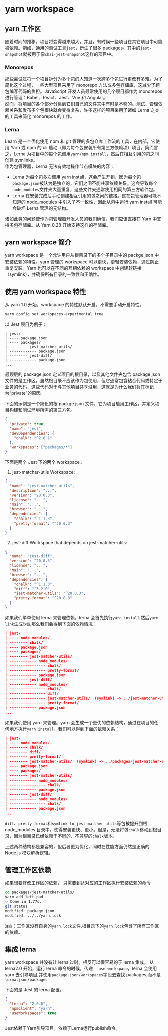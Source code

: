 # yarn workspace

## yarn 工作区

随着时间的推移，项目将变得越来越大，并且，有时候一些项目在其它项目中可能被依赖。例如，通用的测试工具`jest`，衍生了很多 packages。其中的`jest-snapshot`就被用于像`chai-jest-snapshot`这样的项目中。

### Monorepos

那些尝试过将一个项目拆分为多个包的人知道一次跨多个包进行更改有多难。为了简化这个过程，一些大型项目采用了 monorepo 方法或多包存储库，这减少了跨包编写代码的负担。JavaScript 开发人员最常使用的几个项目都作为 monorepos 进行管理：Babel、React、Jest、Vue 和 Angular。  
然而，将项目的各个部分分离到它们自己的文件夹中有时是不够的。测试、管理依赖关系和发布多个包很快就会变得复杂，许多这样的项目采用了诸如 Lerna 之类的工具来简化 monorepos 的工作。

### Lerna

Learn 是一个优化使用 npm 和 git 管理的多包仓库工作流的工具，在内部，它使用 Yarn 或 npm 的 cli 启动（即为每个包安装所有第三方依赖项）项目。简而言之，Lerna 为项目中的每个包调用`yarn/npm install`，然后在相互引用的包之间创建 symlinks。  
作为包管理器，Lerna 无法有效地操作节点模块的内容：

- Lerna 为每个包多次调用 yarn install，这会产生开销，因为每个包`package.json`被认为是独立的，它们之间不能共享依赖关系。这会导致每个`node_modules`文件夹大量重复，这些文件夹通常使用相同的第三方软件包。
- Lerna 在安装完成后手动创建相互引用的包之间的链接。这在包管理器可能不知道的 node_modules 中引入了不一致性，因此从包中运行 yarn install 可能会破坏 Lerna 管理的元结构。

诸如此类的问题使作为包管理器开发人员的我们确信，我们应该直接在 Yarn 中支持多包存储库。从 Yarn 0.28 开始支持这样的存储库。

## yarn workspace 简介

yarn workspace 是一个允许用户从根目录下的多个子目录中的 packge.json 中安装依赖的特性。yarn 管理的 workspace 可以更快，更轻安装依赖，通过防止重复安装。Yarn 也可以在不同的互相依赖的 workspace 中创建软链接（symlink），并确保所有目录的一致性和正确性。

## 使用 yarn workspace 特性

从 yarn 1.0 开始，workspace 的特性默认开启，不需要手动开启特性。

```bash
yarn config set workspaces-experimental true
```

以 Jest 项目为例子：

```
| jest/
| ---- package.json
| ---- packages/
| -------- jest-matcher-utils/
| ------------ package.json
| -------- jest-diff/
| ------------ package.json
...
```

最顶层的 package.json 定义项目的根目录，以及其他文件夹包含 package.json 文件的是工作区。虽然根目录不应该作为包使用，但它通常包含粘合代码或特定于业务的代码，这些代码对于与其他项目共享没用，这就是为什么我们将其标记为“private”的原因。

下面的示例是一个简化的根 packge.json 文件，它为项目启用工作区，并定义项目构建和测试环境所需的第三方包。

```json
{
  "private": true,
  "name": "jest",
  "devDependencies": {
    "chalk": "^2.0.1"
  },
  "workspaces": ["packages/*"]
}
```

下面是两个 Jest 下的两个 workspace：

1. jest-matcher-utils Workspace:

```json
{
  "name": "jest-matcher-utils",
  "description": "...",
  "version": "20.0.3",
  "license": "...",
  "main": "...",
  "browser": "...",
  "dependencies": {
    "chalk": "^1.1.3",
    "pretty-format": "^20.0.3"
  }
}
```

2. jest-diff Workspace that depends on jest-matcher-utils:

```json
{
  "name": "jest-diff",
  "version": "20.0.3",
  "license": "...",
  "main": "...",
  "browser": "...",
  "dependencies": {
    "chalk": "^1.1.3",
    "diff": "^3.2.0",
    "jest-matcher-utils": "^20.0.3",
    "pretty-format": "^20.0.3"
  }
}
```

如果我们单单使用 lerna 来管理依赖，lerna 会首先执行`yarn install`,然后`yarn link`生成`软链`,那么我们会得到下面的依赖情况：

```json
| jest/
| ---- node_modules/
| -------- chalk/
| ---- package.json
| ---- packages/
| -------- jest-matcher-utils/
| ------------ node_modules/
| ---------------- chalk/
| ---------------- pretty-format/
| ------------ package.json
| -------- jest-diff/
| ------------ node_modules/
| ---------------- chalk/
| ---------------- diff/
| ---------------- jest-matcher-utils/  (symlink) -> ../jest-matcher-utils
| ---------------- pretty-format/
| ------------ package.json
...
```

如果我们使用 yarn 来管理。yarn 会生成一个更优的依赖结构，通过在项目的任何地方执行`yarn install`，我们可以得到下面的依赖关系：

```json
| jest/
| ---- node_modules/
| -------- chalk/
| -------- diff/
| -------- pretty-format/
| -------- jest-matcher-utils/  (symlink) -> ../packages/jest-matcher-utils
| ---- package.json
| ---- packages/
| -------- jest-matcher-utils/
| ------------ node_modules/
| ---------------- chalk/
| ------------ package.json
| -------- jest-diff/
| ------------ node_modules/
| ---------------- chalk/
| ------------ package.json
...
```

`diff`、`pretty format`和`symlink to jest matcher utils`等包被提升到根 node_modules 目录中，使得安装更快、更小。但是，无法将包`chalk`移动到根目录，因为根目录已经依赖于不同的、不兼容的`chalk`版本。

上述两种结构都是兼容的，但后者更为优化，同时在性能方面仍然是正确的 Node.js 模块解析逻辑。

## 管理工作区依赖

如果想要修改工作区的依赖， 只需要到达对应的工作区执行安装依赖的命令

```bash
cd packages/jest-matcher-utils/
yarn add left-pad
✨ Done in 1.77s.
git status
modified: package.json
modified: ../../yarn.lock
```

`注意`：工作区没有自身的`yarn.lock`文件,根目录下的`yarn.lock`包含了所有工作区的依赖。

## 集成 lerna

yarn workspace 并没有让 lerna 过时。相反可以很容易的于 lerna 集成。
从 lerna2.0 开始，运行 lerna 命令的时候，传递 `--use-workspace`，lerna 会使用 yarn 去引导项目,并使用`package.json/workspaces`字段去查找 packages,而不是`lerna.json/packages`

下面的是 Jest 的 lerna 配置。

```json
{
  "lerna": "2.0.0",
  "npmClient": "yarn",
  "useWorkspaces": true
}
```
Jest依赖于Yarn引导项目，依赖于Lerna运行publish命令。